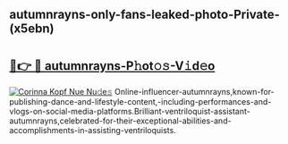 ## autumnrayns-only-fans​-leaked-photo​-Private-(x5ebn)


# <h2><a href="https://mediaupload.pro?title=autumnrayns&ref=git">🔗👉 🔴 autumnrayns-P𝚑ot𝚘𝚜-V𝚒d𝚎o</a></h2>

[![Corinna Kopf Nue Nu𝚍e𝚜](https://i.imgur.com/0qMVB7G.gif)](https://mediaupload.pro?title=autumnrayns&ref=git)
Online-influencer-autumnrayns,known-for-publishing-dance-and-lifestyle-content,-including-performances-and-vlogs-on-social-media-platforms.Brilliant-ventriloquist-assistant-autumnrayns,celebrated-for-their-exceptional-abilities-and-accomplishments-in-assisting-ventriloquists.  